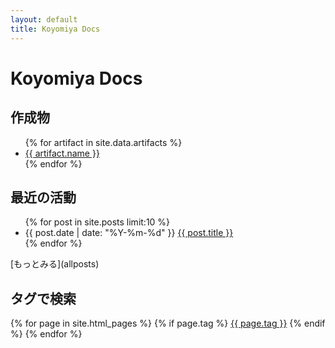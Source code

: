```yaml
---
layout: default
title: Koyomiya Docs
---
```


# Koyomiya Docs
## 作成物

<ul>
  {% for artifact in site.data.artifacts %}
    <li>
      <a href="{{ artifact.repository }}">{{ artifact.name }}</a>
    </li>
  {% endfor %}
</ul>

## 最近の活動

<ul>
  {% for post in site.posts limit:10 %}
    <li>
      {{ post.date | date: "%Y-%m-%d" }} <a href="{{ post.url | relative_url }}">{{ post.title }}</a>    </li>
  {% endfor %}
</ul>
[もっとみる](allposts)

## タグで検索

<div>
  {% for page in site.html_pages %}
    {% if page.tag %}
      <a href="{{ site.url }}{{ site.baseurl }}/tags/{{ page.tag }}.html">{{ page.tag }}</a>
    {% endif %}
  {% endfor %}
</div>
